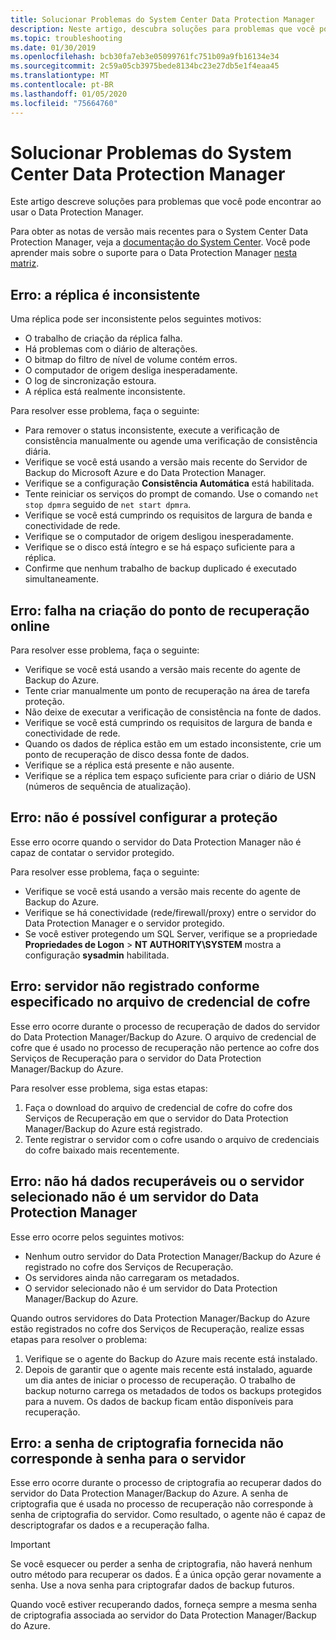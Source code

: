 ```yaml
---
title: Solucionar Problemas do System Center Data Protection Manager
description: Neste artigo, descubra soluções para problemas que você pode encontrar ao usar o System Center Data Protection Manager.
ms.topic: troubleshooting
ms.date: 01/30/2019
ms.openlocfilehash: bcb30fa7eb3e05099761fc751b09a9fb16134e34
ms.sourcegitcommit: 2c59a05cb3975bede8134bc23e27db5e1f4eaa45
ms.translationtype: MT
ms.contentlocale: pt-BR
ms.lasthandoff: 01/05/2020
ms.locfileid: "75664760"
---
```

# <a name="troubleshoot-system-center-data-protection-manager"></a>Solucionar Problemas do System Center Data Protection Manager

Este artigo descreve soluções para problemas que você pode encontrar ao usar o Data Protection Manager.

Para obter as notas de versão mais recentes para o System Center Data Protection Manager, veja a [documentação do System Center](https://docs.microsoft.com/system-center/dpm/dpm-release-notes?view=sc-dpm-2016). Você pode aprender mais sobre o suporte para o Data Protection Manager [nesta matriz](https://docs.microsoft.com/system-center/dpm/dpm-protection-matrix?view=sc-dpm-2016).

## <a name="error-replica-is-inconsistent"></a>Erro: a réplica é inconsistente

Uma réplica pode ser inconsistente pelos seguintes motivos:

- O trabalho de criação da réplica falha.
- Há problemas com o diário de alterações.
- O bitmap do filtro de nível de volume contém erros.
- O computador de origem desliga inesperadamente.
- O log de sincronização estoura.
- A réplica está realmente inconsistente.

Para resolver esse problema, faça o seguinte:

- Para remover o status inconsistente, execute a verificação de consistência manualmente ou agende uma verificação de consistência diária.
- Verifique se você está usando a versão mais recente do Servidor de Backup do Microsoft Azure e do Data Protection Manager.
- Verifique se a configuração **Consistência Automática** está habilitada.
- Tente reiniciar os serviços do prompt de comando. Use o comando `net stop dpmra` seguido de `net start dpmra`.
- Verifique se você está cumprindo os requisitos de largura de banda e conectividade de rede.
- Verifique se o computador de origem desligou inesperadamente.
- Verifique se o disco está íntegro e se há espaço suficiente para a réplica.
- Confirme que nenhum trabalho de backup duplicado é executado simultaneamente.

## <a name="error-online-recovery-point-creation-failed"></a>Erro: falha na criação do ponto de recuperação online

Para resolver esse problema, faça o seguinte:

- Verifique se você está usando a versão mais recente do agente de Backup do Azure.
- Tente criar manualmente um ponto de recuperação na área de tarefa proteção.
- Não deixe de executar a verificação de consistência na fonte de dados.
- Verifique se você está cumprindo os requisitos de largura de banda e conectividade de rede.
- Quando os dados de réplica estão em um estado inconsistente, crie um ponto de recuperação de disco dessa fonte de dados.
- Verifique se a réplica está presente e não ausente.
- Verifique se a réplica tem espaço suficiente para criar o diário de USN (números de sequência de atualização).

## <a name="error-unable-to-configure-protection"></a>Erro: não é possível configurar a proteção

Esse erro ocorre quando o servidor do Data Protection Manager não é capaz de contatar o servidor protegido.

Para resolver esse problema, faça o seguinte:

- Verifique se você está usando a versão mais recente do agente de Backup do Azure.
- Verifique se há conectividade (rede/firewall/proxy) entre o servidor do Data Protection Manager e o servidor protegido.
- Se você estiver protegendo um SQL Server, verifique se a propriedade **Propriedades de Logon** > **NT AUTHORITY\SYSTEM** mostra a configuração **sysadmin** habilitada.

## <a name="error-server-not-registered-as-specified-in-vault-credential-file"></a>Erro: servidor não registrado conforme especificado no arquivo de credencial de cofre

Esse erro ocorre durante o processo de recuperação de dados do servidor do Data Protection Manager/Backup do Azure. O arquivo de credencial de cofre que é usado no processo de recuperação não pertence ao cofre dos Serviços de Recuperação para o servidor do Data Protection Manager/Backup do Azure.

Para resolver esse problema, siga estas etapas:

1. Faça o download do arquivo de credencial de cofre do cofre dos Serviços de Recuperação em que o servidor do Data Protection Manager/Backup do Azure está registrado.
2. Tente registrar o servidor com o cofre usando o arquivo de credenciais do cofre baixado mais recentemente.

## <a name="error-no-recoverable-data-or-selected-server-not-a-data-protection-manager-server"></a>Erro: não há dados recuperáveis ou o servidor selecionado não é um servidor do Data Protection Manager

Esse erro ocorre pelos seguintes motivos:

- Nenhum outro servidor do Data Protection Manager/Backup do Azure é registrado no cofre dos Serviços de Recuperação.
- Os servidores ainda não carregaram os metadados.
- O servidor selecionado não é um servidor do Data Protection Manager/Backup do Azure.

Quando outros servidores do Data Protection Manager/Backup do Azure estão registrados no cofre dos Serviços de Recuperação, realize essas etapas para resolver o problema:

1. Verifique se o agente do Backup do Azure mais recente está instalado.
2. Depois de garantir que o agente mais recente está instalado, aguarde um dia antes de iniciar o processo de recuperação. O trabalho de backup noturno carrega os metadados de todos os backups protegidos para a nuvem. Os dados de backup ficam então disponíveis para recuperação.

## <a name="error-provided-encryption-passphrase-doesnt-match-passphrase-for-server"></a>Erro: a senha de criptografia fornecida não corresponde à senha para o servidor

Esse erro ocorre durante o processo de criptografia ao recuperar dados do servidor do Data Protection Manager/Backup do Azure. A senha de criptografia que é usada no processo de recuperação não corresponde à senha de criptografia do servidor. Como resultado, o agente não é capaz de descriptografar os dados e a recuperação falha.

> [!IMPORTANT]
> Se você esquecer ou perder a senha de criptografia, não haverá nenhum outro método para recuperar os dados. É a única opção gerar novamente a senha. Use a nova senha para criptografar dados de backup futuros.
>
> Quando você estiver recuperando dados, forneça sempre a mesma senha de criptografia associada ao servidor do Data Protection Manager/Backup do Azure.
>
